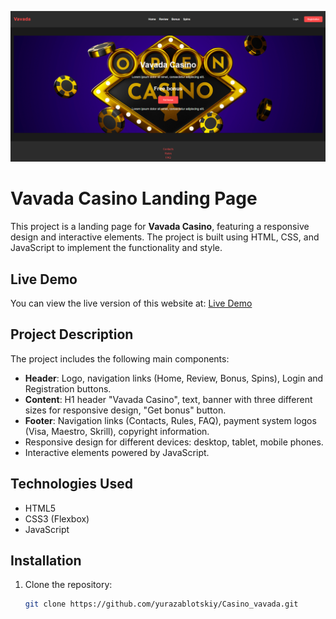 ![Image Description](img/Vavada_casino.png)

# Vavada Casino Landing Page

This project is a landing page for **Vavada Casino**, featuring a responsive design and interactive elements. The project is built using HTML, CSS, and JavaScript to implement the functionality and style.

## Live Demo
You can view the live version of this website at:
[Live Demo](https://sweet-mooncake-27f80a.netlify.app/)

## Project Description

The project includes the following main components:

- **Header**: Logo, navigation links (Home, Review, Bonus, Spins), Login and Registration buttons.
- **Content**: H1 header "Vavada Casino", text, banner with three different sizes for responsive design, "Get bonus" button.
- **Footer**: Navigation links (Contacts, Rules, FAQ), payment system logos (Visa, Maestro, Skrill), copyright information.
- Responsive design for different devices: desktop, tablet, mobile phones.
- Interactive elements powered by JavaScript.

## Technologies Used

- HTML5
- CSS3 (Flexbox)
- JavaScript

## Installation

1. Clone the repository:
   ```bash
   git clone https://github.com/yurazablotskiy/Casino_vavada.git

